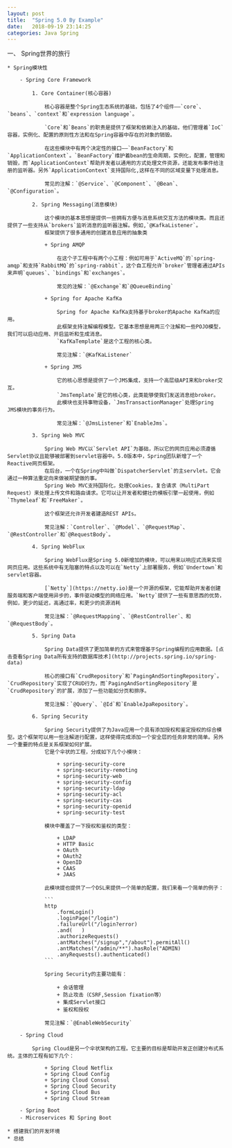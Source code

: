```yaml
---
layout: post
title:  "Spring 5.0 By Example"
date:   2018-09-19 23:14:25
categories: Java Spring
---
```


一、 Spring世界的旅行

    * Spring模块性

        - Spring Core Framework

            1. Core Container(核心容器)

                核心容器是整个Spring生态系统的基础，包括了4个组件——`core`、`beans`、`context`和`expression language`。

                `Core`和`Beans`的职责是提供了框架和依赖注入的基础，他们管理着`IoC`容器，实例化、配置的原则性方法和在Spring容器中存在的对象的销毁。

                在这些模块中有两个决定性的接口——`BeanFactory`和`ApplicationContext`。`BeanFactory`维护着bean的生命周期，实例化，配置，管理和销毁，而`ApplicationContext`帮助开发者以通用的方式处理文件资源，还能发布事件给注册的监听器。另外`ApplicationContext`支持国际化,这样在不同的区域变量下处理消息。

                常见的注解：`@Service`、`@Component`、`@Bean`、`@Configuration`。

            2. Spring Messaging(消息模块)

                这个模块的基本思想是提供一些拥有方便与消息系统交互方法的模块类。而且还提供了一些支持从`brokers`监听消息的监听器注解。例如,`@KafkaListener`。
                框架提供了很多通用的创建消息应用的抽象类

                + Spring AMQP

                    在这个子工程中有两个小工程：例如可用于`ActiveMQ`的`spring-amqp`和支持`RabbitMQ`的`spring-rabbit`，这个自工程允许`broker`管理者通过APIs来声明`queues`、`bindings`和`exchanges`。

                    常见的注解：`@Exchange`和`@QueueBinding`

                + Spring for Apache KafKa

                    Spring for Apache KafKa支持基于broker的Apache KafKa的应用。
                    此框架支持注解编程模型。它基本思想是用两三个注解和一些POJO模型，我们可以启动应用、开启监听和生成消息。
                    `KafKaTemplate`是这个工程的核心类。
                    
                    常见注解：`@KafKaListener`

                + Spring JMS

                    它的核心思想是提供了一个JMS集成，支持一个高层级API来和broker交互。
                    `JmsTemplate`是它的核心类，此类能够使我们发送消息给broker。
                    此模块也支持事物设备，`JmsTransactionManager`处理Spring JMS模块的事务行为。

                    常见注解：`@JmsListener`和`EnableJms`。

            3. Spring Web MVC

                Spring Web MVC以`Servlet API`为基础，所以它的网页应用必须遵循Servlet协议且能够被部署到servlet容器中。5.0版本中，Spring团队新增了一个Reactive网页框架。
                在后台，一个在Spring中叫做`DispatcherServlet`的主servlet。它会通过一种算法重定向来做被期望做的事。
                Spring Web MVC支持国际化，处理Cookies，复合请求（MultiPart Request）来处理上传文件和路由请求。它可以让开发者和健壮的模板引擎一起使用，例如`Thymeleaf`和`FreeMaker`。

                这个框架还允许开发者建造REST APIs。

                常见注解：`Controller`、`@Model`、`@RequestMap`、`@RestController`和`@RequestBody`。

            4. Spring WebFlux

                Spring WebFlux是Spring 5.0新增加的模块，可以用来以响应式流来实现网页应用。这些系统中有无阻塞的特点以及可以在`Netty`上部署服务，例如`Undertown`和servlet容器。

                [`Netty`](https://netty.io)是一个开源的框架，它能帮助开发者创建服务端和客户端使用异步的，事件驱动模型的网络应用。`Netty`提供了一些有意思西的优势，例如，更少的延迟，高通过率，和更少的资源消耗

                常见注解：`@RequestMapping`、`@RestController`、和`@RequestBody`。                

            5. Spring Data

                Spring Data提供了更加简单的方式来管理基于Spring编程的应用数据。[点击查看Spring Data所有支持的数据库技术](http://projects.spring.io/spring-data)

                核心的接口有`CrudRepository`和`PagingAndSortingRepository`。`CrudRepository`实现了CRUD行为，而`PagingAndSortingRepository`是`CrudRepository`的扩展，添加了一些功能如分页和排序。

                常见注解：`@Query`、`@Id`和`EnableJpaRepository`。

            6. Spring Security

                Spring Security提供了为Java应用一个具有添加授权和鉴定授权的综合模型。这个框架可以用一些注解进行配置，这样使得完成添加一个安全层的任务非常的简单。另外一个重要的特点是关系框架如何扩展。
                它是个伞状的工程，分成如下几个小模块：

                    + spring-security-core
                    + spring-security-remoting
                    + spring-security-web
                    + spring-security-config
                    + spring-security-ldap
                    + spring-security-acl
                    + spring-security-cas
                    + spring-security-openid
                    + spring-security-test

                模块中覆盖了一下授权和鉴权的类型：

                    + LDAP
                    + HTTP Basic
                    + OAuth
                    + OAuth2
                    + OpenID
                    + CAAS
                    + JAAS

                此模块提也提供了一个DSL来提供一个简单的配置，我们来看一个简单的例子：

                ```
                http
                    .formLogin()
                    .loginPage("/login")
                    .failureUrl("/login?error)
                    .and(   )
                    .authorizeRequests()
                    .antMatches("/signup","/about").permitAll()
                    .antMatches("/admin/**").hasRole("ADMIN)
                    .anyRequests().authenticated()
                ```

                Spring Security的主要功能有：

                    + 会话管理
                    + 防止攻击（CSRF,Session fixation等）
                    + 集成Servlet接口
                    + 鉴权和授权

                常见注解：`@EnableWebSecurity`

        - Spring Cloud

            Spring Cloud是另一个伞状架构的工程。它主要的目标是帮助开发正创建分布式系统。主体的工程有如下几个：

                + Spring Cloud Netflix
                + Spring Cloud Config
                + Spring Cloud Consul
                + Spring Cloud Security
                + Spring Cloud Bus
                + Spring Cloud Stream            

        - Spring Boot
        - Microservices 和 Spring Boot

    * 搭建我们的开发环境
    * 总结